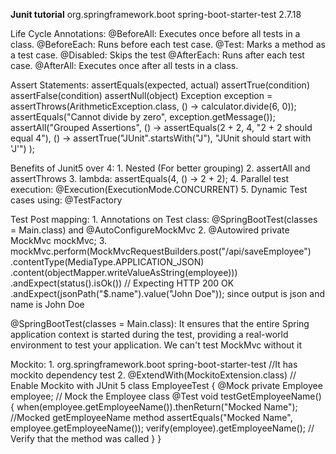**Junit tutorial**
<dependency>
    <groupId>org.springframework.boot</groupId>
    <artifactId>spring-boot-starter-test</artifactId>
    <version>2.7.18</version>
</dependency>

Life Cycle Annotations:
    @BeforeAll: Executes once before all tests in a class.
    @BeforeEach: Runs before each test case.
    @Test: Marks a method as a test case.
    @Disabled: Skips the test
    @AfterEach: Runs after each test case.
    @AfterAll: Executes once after all tests in a class.

Assert Statements:
    assertEquals(expected, actual)
    assertTrue(condition)
    assertFalse(condition)
    assertNull(object)
    Exception exception = assertThrows(ArithmeticException.class, () -> calculator.divide(6, 0));
                          assertEquals("Cannot divide by zero", exception.getMessage());
    assertAll("Grouped Assertions",
                () -> assertEquals(2 + 2, 4, "2 + 2 should equal 4"),
                () -> assertTrue("JUnit".startsWith("J"), "JUnit should start with 'J'")
                );

Benefits of Junit5 over 4:
    1. Nested (For better grouping)
    2. assertAll and assertThrows
    3. lambda: assertEquals(4, () -> 2 + 2);
    4. Parallel test execution: @Execution(ExecutionMode.CONCURRENT)
    5. Dynamic Test cases using: @TestFactory

Test Post mapping:
    1. Annotations on Test class: @SpringBootTest(classes = Main.class) and @AutoConfigureMockMvc
    2. @Autowired
        private MockMvc mockMvc;
    3. mockMvc.perform(MockMvcRequestBuilders.post("/api/saveEmployee")
        .contentType(MediaType.APPLICATION_JSON)
        .content(objectMapper.writeValueAsString(employee)))
        .andExpect(status().isOk())  // Expecting HTTP 200 OK
        .andExpect(jsonPath("$.name").value("John Doe")); since output is json and name is John Doe

@SpringBootTest(classes = Main.class):  It ensures that the entire Spring application context is started during the test, providing a real-world environment to test your application.
                                        We can't test MockMvc without it

Mockito:
    1.  <dependency>
            <groupId>org.springframework.boot</groupId>
            <artifactId>spring-boot-starter-test</artifactId> //It has mockito  dependency
            <scope>test</scope>
        </dependency>
    2.  @ExtendWith(MockitoExtension.class) // Enable Mockito with JUnit 5
        class EmployeeTest {
            @Mock
            private Employee employee; // Mock the Employee class
            @Test
            void testGetEmployeeName() {
                when(employee.getEmployeeName()).thenReturn("Mocked Name"); //Mocked getEmployeeName method
                assertEquals("Mocked Name", employee.getEmployeeName());
                verify(employee).getEmployeeName(); // Verify that the method was called
            }
        }


